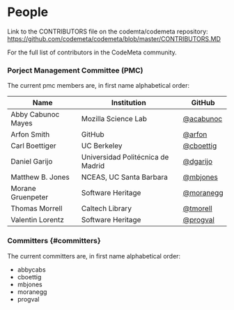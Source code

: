 # People

Link to the CONTRIBUTORS file on the codemta/codemeta repository:
https://github.com/codemeta/codemeta/blob/master/CONTRIBUTORS.MD

For the full list of contributors in the CodeMeta community.

### Porject Management Committee (PMC) 

The current pmc members are, in first name alphabetical order:

| Name             | Institution               | GitHub  |
|------------------|------------------------| --------|
| Abby Cabunoc Mayes | Mozilla Science Lab | [@acabunoc](http://github.com/acabunoc) |
| Arfon Smith | GitHub | [@arfon](http://github.com/arfon) |
| Carl Boettiger   | UC Berkeley | [@cboettig](http://github.com/cboettig) |
| Daniel Garijo | Universidad Politécnica de Madrid | [@dgarijo](https://github.com/dgarijo)  |
| Matthew B. Jones | NCEAS, UC Santa Barbara | [@mbjones](http://github.com/mbjones) |
| Morane Gruenpeter |Software Heritage | [@moranegg](https://github.com/moranegg) |
| Thomas Morrell | Caltech Library | [@tmorell](https://github.com/tmorrell) |
| Valentin Lorentz | Software Heritage | [@progval](https://github.com/progval) |


### Committers {#committers}

The current committers are,  in first name alphabetical order:

- abbycabs
- cboettig
- mbjones
- moranegg
- progval
